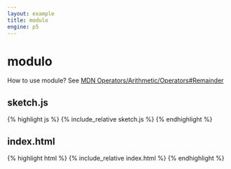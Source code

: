 ```yaml
---
layout: example
title: modulo
engine: p5
---
```


# modulo

How to use module? See [MDN Operators/Arithmetic/Operators#Remainder](https://developer.mozilla.org/en-US/docs/Web/JavaScript/Reference/Operators/Arithmetic_Operators#Remainder_())

## sketch.js 
{% highlight js %}
{% include_relative sketch.js %}
{% endhighlight %}
## index.html 
{% highlight html %}
{% include_relative index.html %}
{% endhighlight %}
